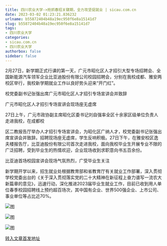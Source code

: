```yaml
---
title: 四川农业大学->抢抓春招关键期，全力攻坚促就业 | sicau.com.cn
date: 2023-03-02 01:23:21.836232
urlname: b55872404b48a19ec950f6e8a15141d7
slug: b55872404b48a19ec950f6e8a15141d7
tags: 
- 四川农业大学
categories:
- sicau.com.cn
- 四川农业大学
authorbox: false
sidebar: false
---
```

2月27日，新学期正式行课的第一天，广元市昭化区人才招引大型专场招聘会、全国新能源汽车领军企业比亚迪股份有限公司校园招聘会，分别在我校成都、雅安两校区举行，我校新学期就业工作以良好势头迎来“开门红”。

校党委副书记张强出席广元市昭化区人才招引专场宣讲会并致辞

广元市昭化区人才招引专场宣讲会现场座无虚席

27日上午，广元市政协副主席昭化区委书记刘自强率全区十余家区级单位负责人走进我校，在成都校
<!--more-->
区二教报告厅举办人才招引专场宣讲会，为昭化区广纳人才，校党委副书记张强出席宣讲会并致辞。招聘现场座无虚席，学生反响积极。27日下午，在雅安校区逸夫楼报告厅，比亚迪股份有限公司首次走进我校，面向我校毕业生开展专业不限的广泛招聘，受到毕业生的热情欢迎，企业现场收到求职意向书五百余份。

比亚迪首场校园宣讲会现场气氛热烈，广受毕业生关注

新学期开学以来，招生就业处根据教育部和省教育厅有关就业工作部署，深入贯彻学校党委出台的《关于深入贯彻落实党的二十大精神在新征程上奋力谱写一流农大新篇章的意见》，迅速行动，深化推进2023届毕业生就业工作，目前已收到用人单位春季校园招聘线上预约超百场次，其中国有企业、世界500强企业、上市公司、事业单位等占比近70%。

![图](https://news.sicau.edu.cn/__local/8/04/30/C356DCD2E9D714ACE2B0554BADC_22B5B109_1B2519.png)

![图](https://news.sicau.edu.cn/__local/E/F7/4F/CADE8E37D6033041141DDFA43C7_8D1CED7F_D05DD.png)

![图](https://news.sicau.edu.cn/__local/6/31/BC/F046D69CBD7F4066FF964FF58FA_43566393_1470CD.png)

[转入文章首发地址](https://news.sicau.edu.cn/info/1078/71145.htm)